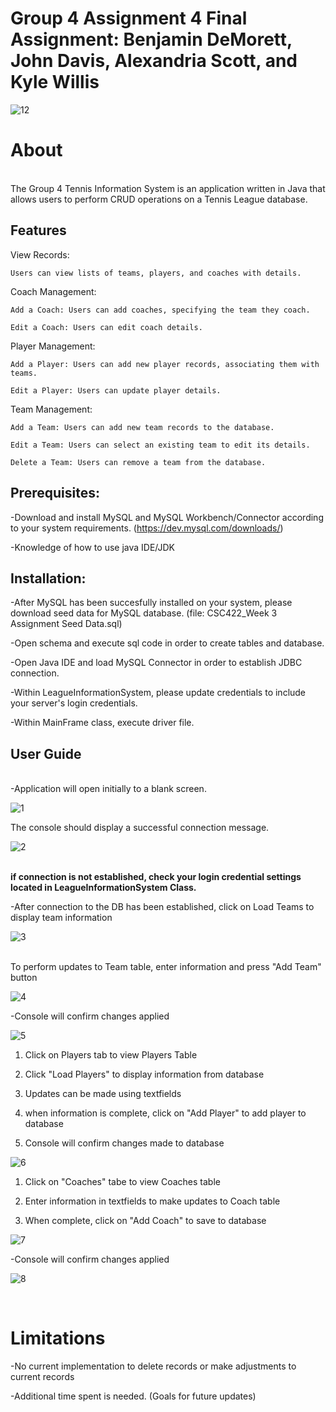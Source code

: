 
<h1>Group 4 Assignment 4 Final Assignment: Benjamin DeMorett, John Davis, Alexandria Scott, and Kyle Willis </h1>

![12](https://github.com/user-attachments/assets/99bfe978-51a0-48de-8eb0-12fa7be16849)


<h1>About</h1>
   <br>
The Group 4 Tennis Information System is an application written in Java that allows users to perform CRUD operations on a Tennis League database. 


<h2>Features</h2>
View Records: 

    Users can view lists of teams, players, and coaches with details. 

Coach Management: 

    Add a Coach: Users can add coaches, specifying the team they coach. 

    Edit a Coach: Users can edit coach details. 

Player Management: 

    Add a Player: Users can add new player records, associating them with teams. 

    Edit a Player: Users can update player details. 


Team Management: 

    Add a Team: Users can add new team records to the database. 

    Edit a Team: Users can select an existing team to edit its details. 

    Delete a Team: Users can remove a team from the database. 


<h2>Prerequisites:</h2>

-Download and install MySQL and MySQL Workbench/Connector according to your system requirements.  (https://dev.mysql.com/downloads/)

-Knowledge of how to use java IDE/JDK

<h2>Installation:</h2>

-After MySQL has been succesfully installed on your system, please download seed data for MySQL database. (file: CSC422_Week 3 Assignment Seed Data.sql)

-Open schema and execute sql code in order to create tables and database. 

-Open Java IDE and load MySQL Connector in order to establish JDBC connection.

-Within LeagueInformationSystem, please update credentials to include your server's login credentials. 

-Within MainFrame class, execute driver file. 

<h2>User Guide</h2>

<br>
-Application will open initially to a blank screen. 

![1](https://github.com/user-attachments/assets/13c1f67d-931a-4828-8309-6e0e90198ca7)

The console should display a successful connection message. 


![2](https://github.com/user-attachments/assets/6aa9ce3c-4b2f-4f1b-a7f3-278b83cb55fb)

<br><b>if connection is not established, check your login credential settings located in LeagueInformationSystem Class. </b>


-After connection to the DB has been established, click on Load Teams to display team information

![3](https://github.com/user-attachments/assets/7ec003b8-52e9-4e81-8dc5-718754d2e066)

<br> To perform updates to Team table, enter information and press "Add Team" button


![4](https://github.com/user-attachments/assets/5aca90a4-1acc-40ad-8524-23bdd958c4c9)

-Console will confirm changes applied 

![5](https://github.com/user-attachments/assets/77bb337f-87e6-4da6-bf3b-6dfabbf110bc)

1) Click on Players tab to view Players Table
   
2) Click "Load Players" to display information from database
   
3) Updates can be made using textfields
   
4) when information is complete, click on "Add Player" to add player to database
   
5) Console will confirm changes made to database

![6](https://github.com/user-attachments/assets/def1e7a8-27f5-44df-a986-9e67e37d0a39)


1) Click on "Coaches" tabe to view Coaches table

2) Enter information in textfields to make updates to Coach table

3) When complete, click on "Add Coach" to save to database

![7](https://github.com/user-attachments/assets/a3a407c0-2389-4a07-9173-2cd620ac3b86)

-Console will confirm changes applied

![8](https://github.com/user-attachments/assets/9c342d34-175f-4991-9203-46490a8e5d53)

<br>

<h1>Limitations</h1>

-No current implementation to delete records or make adjustments to current records

-Additional time spent is needed. (Goals for future updates) 









